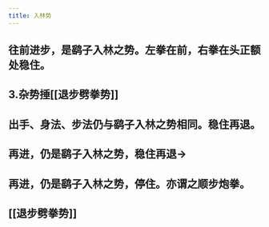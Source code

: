 ```yaml
---
title: 入林势
---
```


## 往前进步，是鹞子入林之势。左拳在前，右拳在头正额处稳住。

## 3.杂势捶[[退步劈拳势]]
## 出手、身法、步法仍与鹞子入林之势相同。稳住再退。
## 再进，仍是鹞子入林之势，稳住再退->
## 再进，仍是鹞子入林之势，停住。亦谓之顺步炮拳。
## [[退步劈拳势]]
